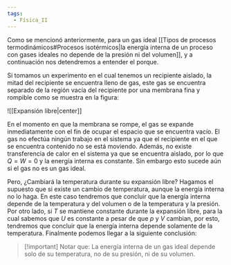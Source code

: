 ```yaml
---
tags:
  - Física_II
---
```

Como se mencionó anteriormente, para un gas ideal [[Tipos de procesos termodinámicos#Procesos isotérmicos|la energía interna de un proceso con gases ideales no depende de la presión ni del volumen]], y a continuación nos detendremos a entender el porque.

Si tomamos un experimento en el cual tenemos un recipiente aislado, la mitad del recipiente se encuentra lleno de gas, este gas se encuentra separado de la región vacía del recipiente por una membrana fina y rompible como se muestra en la figura:

![[Expansión libre|center]]

En el momento en que la membrana se rompe, el gas se expande inmediatamente con el fin de ocupar el espacio que se encuentra vacío. El gas no efectúa ningún trabajo en el sistema ya que el recipiente en el que se encuentra contenido no se está moviendo. Además, no existe transferencia de calor en el sistema ya que se encuentra aislado, por lo que $Q=W=0$ y la energía interna es constante. Sin embargo esto sucede aún si el gas no es un gas ideal.

Pero, ¿Cambiará la temperatura durante su expansión libre? Hagamos el supuesto que si existe un cambio de temperatura, aunque la energía interna no lo haga. En este caso tendremos que concluir que la energía interna depende de la temperatura y del volumen o de la temperatura y la presión. Por otro lado, si $T$ se mantiene constante durante la expansión libre, para la cual sabemos que $U$ es constante a pesar de que $p$ y $V$ cambian, por esto, tendremos que concluir que la energía interna depende solamente de la temperatura. Finalmente podemos llegar a la siguiente conclusión:


> [!important] Notar que:
> La energía interna de un gas ideal depende solo de su temperatura, no de su presión, ni de su volumen.


